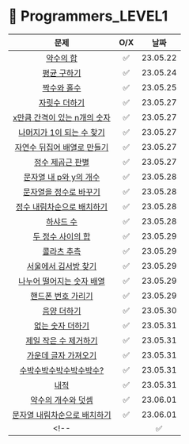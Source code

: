 # 📖 Programmers_LEVEL1
| 문제 | O/X | 날짜 |
|:----------:|:----------:|:----------:|
| [약수의 합](https://school.programmers.co.kr/learn/courses/30/lessons/12928) | ✅ | 23.05.22 |
| [평균 구하기](https://school.programmers.co.kr/learn/courses/30/lessons/12944) | ✅ | 23.05.24 |
| [짝수와 홀수](https://school.programmers.co.kr/learn/courses/30/lessons/12937) | ✅ | 23.05.25 |
| [자릿수 더하기](https://school.programmers.co.kr/learn/courses/30/lessons/12931) | ✅ | 23.05.27 |
| [x만큼 간격이 있는 n개의 숫자](https://school.programmers.co.kr/learn/courses/30/lessons/12954) | ✅ | 23.05.27 |
| [나머지가 1이 되는 수 찾기](https://school.programmers.co.kr/learn/courses/30/lessons/87389) | ✅ | 23.05.27 |
| [자연수 뒤집어 배열로 만들기](https://school.programmers.co.kr/learn/courses/30/lessons/12932) | ✅ | 23.05.27 |
| [정수 제곱근 판별](https://school.programmers.co.kr/learn/courses/30/lessons/12934) | ✅ | 23.05.27 |
| [문자열 내 p와 y의 개수](https://school.programmers.co.kr/learn/courses/30/lessons/12916) | ✅ | 23.05.28 |
| [문자열을 정수로 바꾸기](https://school.programmers.co.kr/learn/courses/30/lessons/12925) | ✅ | 23.05.28 |
| [정수 내림차순으로 배치하기](https://school.programmers.co.kr/learn/courses/30/lessons/12933) | ✅ | 23.05.28 |
| [하샤드 수](https://school.programmers.co.kr/learn/courses/30/lessons/12947) | ✅ | 23.05.28 |
| [두 정수 사이의 합](https://school.programmers.co.kr/learn/courses/30/lessons/12912) | ✅ | 23.05.29 |
| [콜라츠 추측](https://school.programmers.co.kr/learn/courses/30/lessons/12943) | ✅ | 23.05.29 |
| [서울에서 김서방 찾기](https://school.programmers.co.kr/learn/courses/30/lessons/12919) | ✅ | 23.05.29 |
| [나누어 떨어지는 숫자 배열](https://school.programmers.co.kr/learn/courses/30/lessons/12910) | ✅ | 23.05.29 |
| [핸드폰 번호 가리기](https://school.programmers.co.kr/learn/courses/30/lessons/12948) | ✅ | 23.05.29 |
| [음양 더하기](https://school.programmers.co.kr/learn/courses/30/lessons/76501) | ✅ | 23.05.30 |
| [없는 숫자 더하기](https://school.programmers.co.kr/learn/courses/30/lessons/86051) | ✅ | 23.05.31 |
| [제일 작은 수 제거하기](https://school.programmers.co.kr/learn/courses/30/lessons/12935) | ✅ | 23.05.31 |
| [가운데 글자 가져오기](https://school.programmers.co.kr/learn/courses/30/lessons/12903) | ✅ | 23.05.31 |
| [수박수박수박수박수박수?](https://school.programmers.co.kr/learn/courses/30/lessons/12922) | ✅ | 23.05.31 |
| [내적](https://school.programmers.co.kr/learn/courses/30/lessons/70128) | ✅ | 23.05.31 |
| [약수의 개수와 덧셈](https://school.programmers.co.kr/learn/courses/30/lessons/77884) | ✅ | 23.06.01 |
| [문자열 내림차순으로 배치하기](https://school.programmers.co.kr/learn/courses/30/lessons/12917) | ✅ | 23.06.01 |
<!-- | []() | ✅ | 23.06.01 | -->